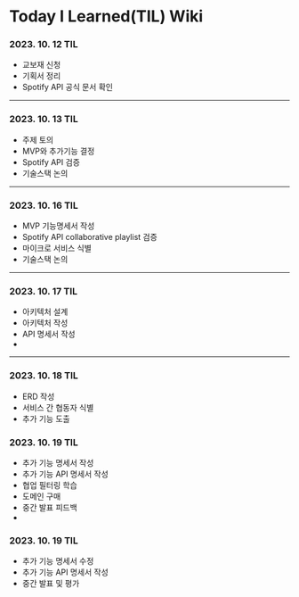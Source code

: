 # Today I Learned(TIL) Wiki

### 2023. 10. 12 TIL

- 교보재 신청
- 기획서 정리
- Spotify API 공식 문서 확인

---

### 2023. 10. 13 TIL

- 주제 토의
- MVP와 추가기능 결정
- Spotify API 검증
- 기술스택 논의

---

### 2023. 10. 16 TIL

- MVP 기능명세서 작성
- Spotify API collaborative playlist 검증
- 마이크로 서비스 식별
- 기술스택 논의

---

### 2023. 10. 17 TIL

- 아키텍처 설계
- 아키텍처 작성
- API 명세서 작성
- 
---

### 2023. 10. 18 TIL

- ERD 작성
- 서비스 간 협동자 식별
- 추가 기능 도출

### 2023. 10. 19 TIL

- 추가 기능 명세서 작성
- 추가 기능 API 명세서 작성
- 협업 필터링 학습
- 도메인 구매
- 중간 발표 피드백
- 
### 2023. 10. 19 TIL

- 추가 기능 명세서 수정
- 추가 기능 API 명세서 작성
- 중간 발표 및 평가